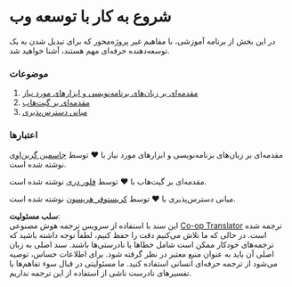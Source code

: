 <!--
CO_OP_TRANSLATOR_METADATA:
{
  "original_hash": "04683f4cfa46004179b0404b89a3065c",
  "translation_date": "2025-08-24T12:46:28+00:00",
  "source_file": "1-getting-started-lessons/README.md",
  "language_code": "fa"
}
-->
# شروع به کار با توسعه وب

در این بخش از برنامه آموزشی، با مفاهیم غیر پروژه‌محور که برای تبدیل شدن به یک توسعه‌دهنده حرفه‌ای مهم هستند، آشنا خواهید شد.

### موضوعات

1. [مقدمه‌ای بر زبان‌های برنامه‌نویسی و ابزارهای مورد نیاز](1-intro-to-programming-languages/README.md)  
2. [مقدمه‌ای بر گیت‌هاب](2-github-basics/README.md)  
3. [مبانی دسترس‌پذیری](3-accessibility/README.md)  

### اعتبارها

مقدمه‌ای بر زبان‌های برنامه‌نویسی و ابزارهای مورد نیاز با ♥️ توسط [جاسمین گرین‌اوی](https://twitter.com/paladique) نوشته شده است.  

مقدمه‌ای بر گیت‌هاب با ♥️ توسط [فلور دری](https://twitter.com/floordrees) نوشته شده است.  

مبانی دسترس‌پذیری با ♥️ توسط [کریستوفر هریسون](https://twitter.com/geektrainer) نوشته شده است.  

**سلب مسئولیت**:  
این سند با استفاده از سرویس ترجمه هوش مصنوعی [Co-op Translator](https://github.com/Azure/co-op-translator) ترجمه شده است. در حالی که ما تلاش می‌کنیم دقت را حفظ کنیم، لطفاً توجه داشته باشید که ترجمه‌های خودکار ممکن است شامل خطاها یا نادرستی‌ها باشند. سند اصلی به زبان اصلی آن باید به عنوان منبع معتبر در نظر گرفته شود. برای اطلاعات حساس، توصیه می‌شود از ترجمه حرفه‌ای انسانی استفاده کنید. ما مسئولیتی در قبال سوء تفاهم‌ها یا تفسیرهای نادرست ناشی از استفاده از این ترجمه نداریم.
